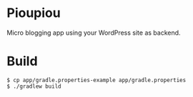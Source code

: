 # Pioupiou

Micro blogging app using your WordPress site as backend.

# Build

```shell
$ cp app/gradle.properties-example app/gradle.properties
$ ./gradlew build
```
